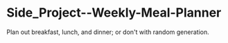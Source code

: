 # Side_Project--Weekly-Meal-Planner
Plan out breakfast, lunch, and dinner; or don't with random generation.
